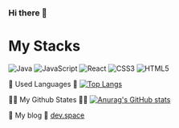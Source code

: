 ### Hi there 👋 

# My Stacks
![Java](https://img.shields.io/badge/Java-ED8B00?style=for-the-badge&logo=openjdk&logoColor=white)
![JavaScript](https://img.shields.io/badge/JavaScript-F7DF1E?style=for-the-badge&logo=JavaScript&logoColor=white)
![React](https://img.shields.io/badge/React-20232A?style=for-the-badge&logo=react&logoColor=61DAFB)
![CSS3](https://img.shields.io/badge/CSS3-1572B6?style=for-the-badge&logo=css3&logoColor=white)
![HTML5](https://img.shields.io/badge/HTML5-E34F26?style=for-the-badge&logo=html5&logoColor=white)

💬 Used Languages 💬
[![Top Langs](https://github-readme-stats.vercel.app/api/top-langs/?username=dragonrain5761)](https://github.com/anuraghazra/github-readme-stats)

🧑‍💻 My Github States 🧑‍💻
[![Anurag's GitHub stats](https://github-readme-stats.vercel.app/api?username=dragonrain5761)](https://github.com/anuraghazra/github-readme-stats)

📝 My blog 📝
[dev.space](https://lywww5761.tistory.com/)
